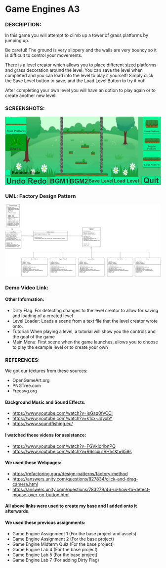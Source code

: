 # Game Engines A3

### DESCRIPTION:	
In this game you will attempt to climb up a tower of grass platforms by jumping up.

Be careful! The ground is very slippery and the walls are very bouncy so it is difficult to control your movements.

There is a level creator which allows you to place different sized platforms and grass decoration around the level. You can save the level when completed and you
can load into the level to play it yourself! Simply click the Save Level button to save, and the Load Level Button to try it out!

After completing your own level you will have an option to play again or to create another new level.

### SCREENSHOTS:
![](images/SS.png)

### UML: Factory Design Pattern
![](images/UML.png)

### Demo Video Link: 

#### Other Information:
- Dirty Flag: For detecting changes to the level creator to allow for saving and loading of a created level
- Level Loader: Loads a scene from a text file that the level creator wrote onto.
- Tutorial: When playing a level, a tutorial will show you the controls and the goal of the game
- Main Menu: First scene when the game launches, allows you to choose to play the example level or to create your own


### REFERENCES:
We got our textures from these sources:

- OpenGameArt.org
- PNGTree.com
- Freesvg.org

#### Background Music and Sound Effects:

- https://www.youtube.com/watch?v=isGaq0fvCCI
- https://www.youtube.com/watch?v=k1cx-JdyxbY
- https://www.soundfishing.eu/

#### I watched these videos for assistance:

- https://www.youtube.com/watch?v=FGVkio4bnPQ
- https://www.youtube.com/watch?v=R6scxu1BHhs&t=659s

#### We used these Webpages:

- https://refactoring.guru/design-patterns/factory-method
- https://answers.unity.com/questions/827834/click-and-drag-camera.html
- https://answers.unity.com/questions/783279/46-ui-how-to-detect-mouse-over-on-button.html


#### All above links were used to create my base and I added onto it afterwards.

#### We used these previous assignments: 

- Game Engine Assignment 1 (For the base project and assets)
- Game Engine Assignment 2 (For the base project)
- Game Engine Midterm Quiz (For the base project)
- Game Engine Lab 4 (For the base project)
- Game Engine Lab 5 (For the base project)
- Game Engine Lab 7 (For adding Dirty Flag)
